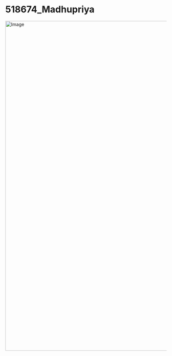 # 518674_Madhupriya

<img width="1895" height="1027" alt="Image" src="https://github.com/user-attachments/assets/c3c86db9-df07-40df-8bf2-e721d9f42413" />
